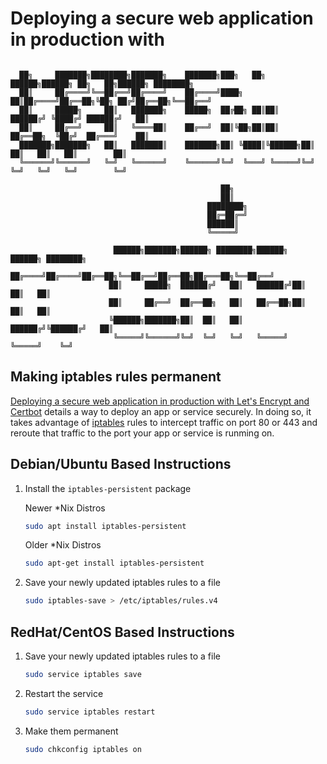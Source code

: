 # Deploying a secure web application in production with


```terminal

  ██╗     ███████╗████████╗███████╗    ███████╗███╗   ██╗ ██████╗██████╗ ██╗   ██╗██████╗ ████████╗
  ██║     ██╔════╝╚══██╔══╝██╔════╝    ██╔════╝████╗  ██║██╔════╝██╔══██╗╚██╗ ██╔╝██╔══██╗╚══██╔══╝
  ██║     █████╗     ██║   ███████╗    █████╗  ██╔██╗ ██║██║     ██████╔╝ ╚████╔╝ ██████╔╝   ██║   
  ██║     ██╔══╝     ██║   ╚════██║    ██╔══╝  ██║╚██╗██║██║     ██╔══██╗  ╚██╔╝  ██╔═══╝    ██║   
  ███████╗███████╗   ██║   ███████║    ███████╗██║ ╚████║╚██████╗██║  ██║   ██║   ██║        ██║   
  ╚══════╝╚══════╝   ╚═╝   ╚══════╝    ╚══════╝╚═╝  ╚═══╝ ╚═════╝╚═╝  ╚═╝   ╚═╝   ╚═╝        ╚═╝   

                                               ██╗                                                           
                                               ██║                                                           
                                            ████████╗                                                        
                                            ██╔═██╔═╝                                                        
                                            ██████║                                                          
                                            ╚═════╝                                                          

                       ██████╗███████╗██████╗ ████████╗██████╗  ██████╗ ████████╗                              
                      ██╔════╝██╔════╝██╔══██╗╚══██╔══╝██╔══██╗██╔═══██╗╚══██╔══╝                              
                      ██║     █████╗  ██████╔╝   ██║   ██████╔╝██║   ██║   ██║                                 
                      ██║     ██╔══╝  ██╔══██╗   ██║   ██╔══██╗██║   ██║   ██║                                 
                      ╚██████╗███████╗██║  ██║   ██║   ██████╔╝╚██████╔╝   ██║                                 
                       ╚═════╝╚══════╝╚═╝  ╚═╝   ╚═╝   ╚═════╝  ╚═════╝    ╚═╝
```

## Making iptables rules permanent

[Deploying a secure web application in production with Let's Encrypt and Certbot](Readme.md) details a way to deploy an app or service securely. In doing so, it takes advantage of [iptables](https://en.wikipedia.org/wiki/Iptables) rules to intercept traffic on port 80 or 443 and reroute that traffic to the port your app or service is runming on.

## Debian/Ubuntu Based Instructions

1.  Install the `iptables-persistent` package

    Newer \*Nix Distros

    ```bash
    sudo apt install iptables-persistent
    ```

    Older \*Nix Distros

    ```bash
    sudo apt-get install iptables-persistent
    ```

1.  Save your newly updated iptables rules to a file

    ```bash
    sudo iptables-save > /etc/iptables/rules.v4
    ```

## RedHat/CentOS Based Instructions

1.  Save your newly updated iptables rules to a file

    ```bash
    sudo service iptables save
    ```

1.  Restart the service

    ```bash
    sudo service iptables restart
    ```

1.  Make them permanent

    ```bash
    sudo chkconfig iptables on
    ```
